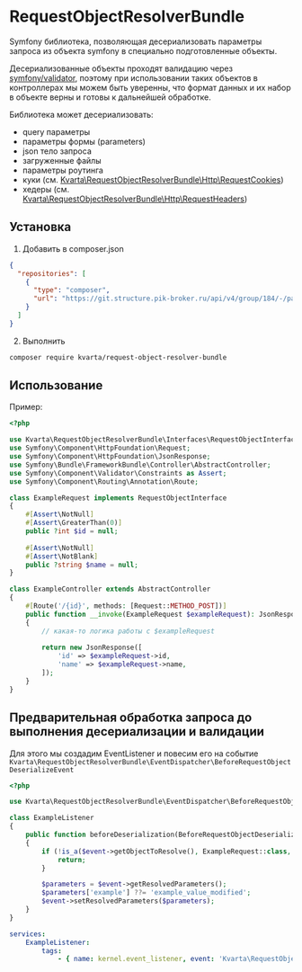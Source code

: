 # RequestObjectResolverBundle
Symfony библиотека, позволяющая десериализовать параметры запроса из объекта symfony в специально подготовленные объекты.

Десериализованные объекты проходят валидацию через [symfony/validator](https://symfony.com/doc/current/validation.html), поэтому при использовании таких объектов в
контроллерах мы можем быть уверенны, что формат данных и их набор в объекте верны и готовы к дальнейшей обработке.

Библиотека может десериализовать:
- query параметры
- параметры формы (parameters)
- json тело запроса
- загруженные файлы
- параметры роутинга
- куки (см. [Kvarta\RequestObjectResolverBundle\Http\RequestCookies](./src/Http/RequestCookies.php))
- хедеры (см. [Kvarta\RequestObjectResolverBundle\Http\RequestHeaders](./src/Http/RequestHeaders.php))

## Установка
1. Добавить в composer.json
```json
{
  "repositories": [
    {
      "type": "composer",
      "url": "https://git.structure.pik-broker.ru/api/v4/group/184/-/packages/composer/packages.json"
    }
  ]
}
```
2. Выполнить
```bash
composer require kvarta/request-object-resolver-bundle
```

## Использование
Пример:
```php
<?php

use Kvarta\RequestObjectResolverBundle\Interfaces\RequestObjectInterface;
use Symfony\Component\HttpFoundation\Request;
use Symfony\Component\HttpFoundation\JsonResponse;
use Symfony\Bundle\FrameworkBundle\Controller\AbstractController;
use Symfony\Component\Validator\Constraints as Assert;
use Symfony\Component\Routing\Annotation\Route;

class ExampleRequest implements RequestObjectInterface
{
    #[Assert\NotNull]
    #[Assert\GreaterThan(0)]
    public ?int $id = null;
    
    #[Assert\NotNull]
    #[Assert\NotBlank]
    public ?string $name = null;
}

class ExampleController extends AbstractController
{
    #[Route('/{id}', methods: [Request::METHOD_POST])]
    public function __invoke(ExampleRequest $exampleRequest): JsonResponse
    {
        // какая-то логика работы с $exampleRequest
        
        return new JsonResponse([
            'id' => $exampleRequest->id,
            'name' => $exampleRequest->name,
        ]);
    }
}
```

## Предварительная обработка запроса до выполнения десериализации и валидации
Для этого мы создадим EventListener и повесим его на событие `Kvarta\RequestObjectResolverBundle\EventDispatcher\BeforeRequestObjectDeserializeEvent`

```php
<?php

use Kvarta\RequestObjectResolverBundle\EventDispatcher\BeforeRequestObjectDeserializeEvent;

class ExampleListener
{
    public function beforeDeserialization(BeforeRequestObjectDeserializeEvent $event): void
    {
        if (!is_a($event->getObjectToResolve(), ExampleRequest::class, true)) {
            return;
        }

        $parameters = $event->getResolvedParameters();
        $parameters['example'] ??= 'example_value_modified';
        $event->setResolvedParameters($parameters);
    }
}
```

```yaml
services:
    ExampleListener:
        tags:
            - { name: kernel.event_listener, event: 'Kvarta\RequestObjectResolverBundle\EventDispatcher\BeforeRequestObjectDeserializeEvent' }
```
